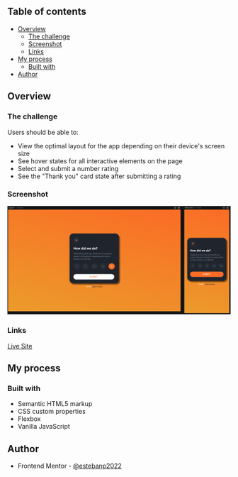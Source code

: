## Table of contents

- [Overview](#overview)
  - [The challenge](#the-challenge)
  - [Screenshot](#screenshot)
  - [Links](#links)
- [My process](#my-process)
  - [Built with](#built-with)
- [Author](#author)

## Overview

### The challenge

Users should be able to:

- View the optimal layout for the app depending on their device's screen size
- See hover states for all interactive elements on the page
- Select and submit a number rating
- See the "Thank you" card state after submitting a rating

### Screenshot

![](./images/screenshot.png)

### Links

[Live Site](https://ornate-queijadas-8bf27b.netlify.app/)

## My process

### Built with

- Semantic HTML5 markup
- CSS custom properties
- Flexbox
- Vanilla JavaScript

## Author

- Frontend Mentor - [@estebanp2022](https://www.frontendmentor.io/profile/estebanp2022)
